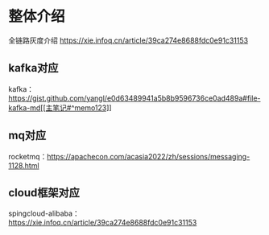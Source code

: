 # 整体介绍
全链路灰度介绍 https://xie.infoq.cn/article/39ca274e8688fdc0e91c31153

## kafka对应
kafka：https://gist.github.com/yangl/e0d63489941a5b8b9596736ce0ad489a#file-kafka-md[[主笔记#^memo123]]

## mq对应

rocketmq：https://apachecon.com/acasia2022/zh/sessions/messaging-1128.html
## cloud框架对应
spingcloud-alibaba： https://xie.infoq.cn/article/39ca274e8688fdc0e91c31153

